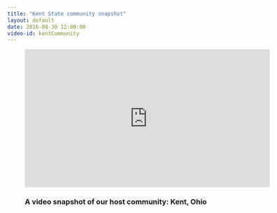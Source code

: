 ```yaml
---
title: "Kent State community snapshot"
layout: default
date: 2016-08-30 12:00:00
video-id: kentCommunity
---
```


<div class="section-dark">
  <!--<?php include("../patterns/partials/close-button.html") ?>-->
    <div class="inner-wrapper">
      <figure class="video">
        <div class="video-container">
          <iframe class="gallery__video" width="560" height="315" src="https://www.youtube.com/v/Vxbr5JzKZY8" frameborder="0" allowfullscreen></iframe>
        </div>
        <figcaption class="gallery-caption">
          <h3 class="gallery-caption__title">A video snapshot of our host community: Kent, Ohio</h3>
          <p class="gallery-caption__description"></p>
        </figcaption>
      </figure>
    </div>
</div>
